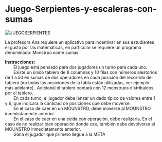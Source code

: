 # Juego-Serpientes-y-escaleras-con-sumas
![JUEGOSERPIENTES](https://user-images.githubusercontent.com/113799193/228380939-93a3a4bc-950c-45d3-a7a0-c800ad2950ee.png)

La profesora Ana requiere un aplicativo para incentivar en sus estudiantes el gusto por las matemáticas, 
en particular se requiere un programa denominado: Monstruo come sumas

<strong>Instrucciones:</strong>
<br>&nbsp;&nbsp;&nbsp;&nbsp;&nbsp;&nbsp; El juego está pensado para dos jugadores un turno para cada uno. 
<br>&nbsp;&nbsp;&nbsp;&nbsp;&nbsp;&nbsp; Existe un único tablero de 8 columnas y 10 filas con números aleatorios de 1 a 50 en sumas de dos operadores en cada posición del recorrido del tablero (no todas las posiciones de la tabla están utilizadas, ver ejemplo más adelante) . Adicional el tablero contará con 12 monstruos 
distribuidos por el tablero. 
<br>&nbsp;&nbsp;&nbsp;&nbsp;&nbsp;&nbsp; En cada turno, el jugador debe lanzar un dado típico de valores entre 1 y 6, que indicará la 
cantidad de posiciones que debe moverse.
<br>&nbsp;&nbsp;&nbsp;&nbsp;&nbsp;&nbsp; En el caso de caer en un MOUNSTRO, debe moverse al MOUNSTRO inmediatamente anterior.
<br>&nbsp;&nbsp;&nbsp;&nbsp;&nbsp;&nbsp; En el caso de caer en una celda con operación, debe realizarla. En el caso de no realizar bien operación donde cae, también debe devolverse al MOUNSTRO inmediatamente anterior.
<br>&nbsp;&nbsp;&nbsp;&nbsp;&nbsp;&nbsp; Gana el jugador que primero llegue a la META
